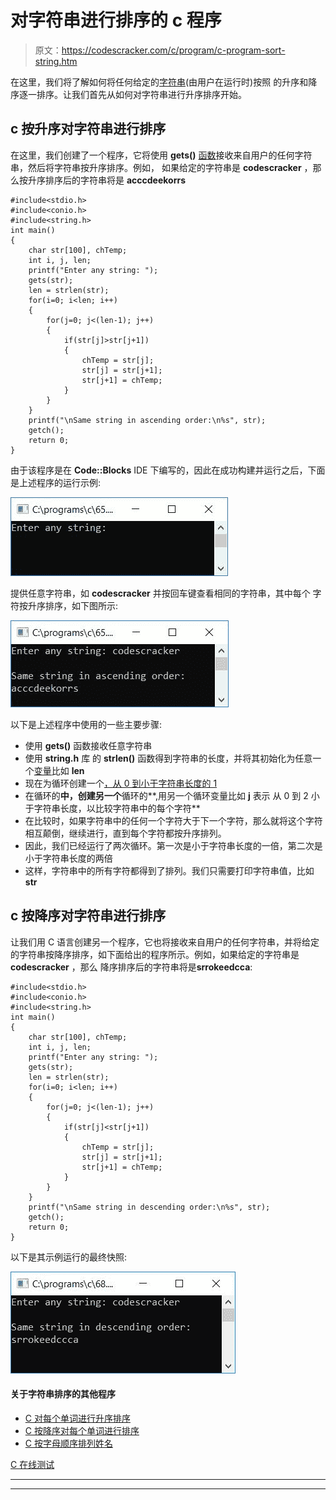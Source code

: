 # 对字符串进行排序的 c 程序

> 原文：<https://codescracker.com/c/program/c-program-sort-string.htm>

在这里，我们将了解如何将任何给定的[字符串](/c/c-strings.htm)(由用户在运行时)按照 的升序和降序逐一排序。让我们首先从如何对字符串进行升序排序开始。

## c 按升序对字符串进行排序

在这里，我们创建了一个程序，它将使用 **gets()** [函数](/c/c-functions.htm)接收来自用户的任何字符串，然后将字符串按升序排序。例如， 如果给定的字符串是 **codescracker** ，那么按升序排序后的字符串将是 **acccdeekorrs**

```
#include<stdio.h>
#include<conio.h>
#include<string.h>
int main()
{
    char str[100], chTemp;
    int i, j, len;
    printf("Enter any string: ");
    gets(str);
    len = strlen(str);
    for(i=0; i<len; i++)
    {
        for(j=0; j<(len-1); j++)
        {
            if(str[j]>str[j+1])
            {
                chTemp = str[j];
                str[j] = str[j+1];
                str[j+1] = chTemp;
            }
        }
    }
    printf("\nSame string in ascending order:\n%s", str);
    getch();
    return 0;
}
```

由于该程序是在 **Code::Blocks** IDE 下编写的，因此在成功构建并运行之后，下面是上述程序的运行示例:

![c sort string ascending order](img/acf0558bb725f211ee74ef414d65999d.png)

提供任意字符串，如 **codescracker** 并按回车键查看相同的字符串，其中每个 字符按升序排序，如下图所示:

![c program sort string in ascending order](img/5fd88b372e756ac39f5f3e5d25633584.png)

以下是上述程序中使用的一些主要步骤:

*   使用 **gets()** 函数接收任意字符串
*   使用 **string.h** 库 的 **strlen()** 函数得到字符串的长度，并将其初始化为任意一个[变量](/c/c-variables.htm)比如 **len**
*   现在为循环创建一个[，从 0 到小于字符串长度的 1](/c/c-for-loop.htm)
*   在循环的**中，创建另一个**循环的**,用另一个循环变量比如 **j** 表示 从 0 到 2 小于字符串长度，以比较字符串中的每个字符**
*   在比较时，如果字符串中的任何一个字符大于下一个字符，那么就将这个字符相互颠倒，继续进行，直到每个字符都按升序排列。
*   因此，我们已经运行了两次循环。第一次是小于字符串长度的一倍，第二次是小于字符串长度的两倍
*   这样，字符串中的所有字符都得到了排列。我们只需要打印字符串值，比如 **str**

## c 按降序对字符串进行排序

让我们用 C 语言创建另一个程序，它也将接收来自用户的任何字符串，并将给定的字符串按降序排序，如下面给出的程序所示。例如，如果给定的字符串是 **codescracker** ，那么 降序排序后的字符串将是**srrokeedcca**:

```
#include<stdio.h>
#include<conio.h>
#include<string.h>
int main()
{
    char str[100], chTemp;
    int i, j, len;
    printf("Enter any string: ");
    gets(str);
    len = strlen(str);
    for(i=0; i<len; i++)
    {
        for(j=0; j<(len-1); j++)
        {
            if(str[j]<str[j+1])
            {
                chTemp = str[j];
                str[j] = str[j+1];
                str[j+1] = chTemp;
            }
        }
    }
    printf("\nSame string in descending order:\n%s", str);
    getch();
    return 0;
}
```

以下是其示例运行的最终快照:

![sort string in descending order c](img/e6321b25a1898afcce48e22328a29f5b.png)

#### 关于字符串排序的其他程序

*   [C 对每个单词进行升序排序](/c/program/c-program-sort-each-word-ascending.htm)
*   [C 按降序对每个单词进行排序](/c/program/c-program-sort-each-word-descending.htm)
*   [C 按字母顺序排列姓名](/c/program/c-program-sort-strings-alphabetical-order.htm)

[C 在线测试](/exam/showtest.php?subid=2)

* * *

* * *